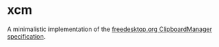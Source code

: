 xcm
===

A minimalistic implementation of the [freedesktop.org ClipboardManager specification](http://www.freedesktop.org/wiki/ClipboardManager/).

